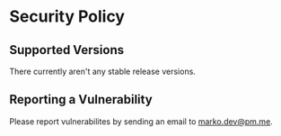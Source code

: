 # Security Policy

## Supported Versions

There currently aren't any stable release versions.

## Reporting a Vulnerability

Please report vulnerabilites by sending an email to marko.dev@pm.me.
